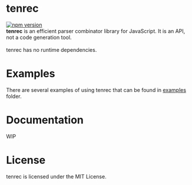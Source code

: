 # tenrec
[![npm version](https://badge.fury.io/js/tenrec.svg)](https://badge.fury.io/js/tenrec)<br>
**tenrec** is an efficient parser combinator library for JavaScript. It is an API, not a code generation tool.
<br><br>
tenrec has no runtime dependencies.

# Examples
There are several examples of using tenrec that can be found in [examples](./examples) folder. 

# Documentation
WIP

# License
tenrec is licensed under the MIT License.